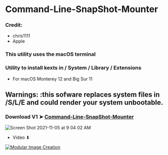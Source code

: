 # Command-Line-SnapShot-Mounter

### Credit: 
- chris1111
- Apple

### This utility uses the macOS terminal

### Utility to install kexts in / System / Library / Extensions 
- For macOS Monterey 12 and Big Sur 11

## Warnings:  :this sofware replaces system files in /S/L/E and could render your system unbootable.


### Download V1 ➤ [Command-Line-SnapShot-Mounter](https://github.com/chris1111/Command-Line-SnapShot-Mounter/releases/tag/V1)

![Screen Shot 2021-11-05 at 9 04 02 AM](https://user-images.githubusercontent.com/6248794/140514986-ca5ddba8-e3aa-46d7-ae2a-c2179536d442.png)

- Video ⬇︎

[![Modular Image Creation](https://user-images.githubusercontent.com/6248794/134072536-7c46b8cc-4d8b-42f9-a28a-3c02734f1f5d.png)](https://youtu.be/RhMpj3PmnyU)
